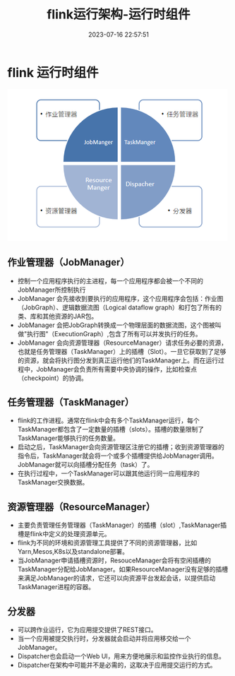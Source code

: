 ﻿---
title: flink运行架构-运行时组件
date: 2023-07-16 22:57:51
categories:
- 大数据
- flink
tags:
- flink运行时组件
---

# flink 运行时组件
![flink运行时组件](flink运行架构-运行时组件/2023-07-16-23-10-30.png)
## 作业管理器（JobManager）
+ 控制一个应用程序执行的主进程，每一个应用程序都会被一个不同的JobManager所控制执行
+ JobManager 会先接收到要执行的应用程序，这个应用程序会包括：作业图（JobGraph）、逻辑数据流图（Logical dataflow graph）和打包了所有的类、库和其他资源的JAR包。
+ JobManager 会把JobGraph转换成一个物理层面的数据流图，这个图被叫做"执行图"（ExecutionGraph）,包含了所有可以并发执行的任务。
+ JobManager 会向资源管理器（ResourceManager）请求任务必要的资源，也就是任务管理器（TaskManager）上的插槽（Slot）。一旦它获取到了足够的资源，就会将执行图分发到真正运行他们的TaskManager上。而在运行过程中，JobManager会负责所有需要中央协调的操作，比如检查点（checkpoint）的协调。

## 任务管理器（TaskManager）

+ flink的工作进程。通常在flink中会有多个TaskManager运行，每个TaskManager都包含了一定数量的插槽（slots）。插槽的数量限制了TaskManager能够执行的任务数量。
+ 启动之后，TaskManager会向资源管理区注册它的插槽；收到资源管理器的指令后，TaskManager就会将一个或多个插槽提供给JobManager调用。JobManager就可以向插槽分配任务（task）了。
+ 在执行过程中，一个TaskManager可以跟其他运行同一应用程序的TaskManager交换数据。

## 资源管理器（ResourceManager）

+ 主要负责管理任务管理器（TaskManager）的插槽（slot）,TaskManager插槽是flink中定义的处理资源单元。
+ flink为不同的环境和资源管理工具提供了不同的资源管理器，比如Yarn,Mesos,K8s以及standalone部署。
+ 当JobManager申请插槽资源时，ResouceManager会将有空闲插槽的TaskManager分配给JobManager。如果ResourceManager没有足够的插槽来满足JobManager的请求，它还可以向资源平台发起会话，以提供启动TaskManager进程的容器。

## 分发器
+ 可以跨作业运行，它为应用提交提供了REST接口。
+ 当一个应用被提交执行时，分发器就会启动并将应用移交给一个JobManager。
+ Dispatcher也会启动一个Web UI，用来方便地展示和监控作业执行的信息。
+ Dispatcher在架构中可能并不是必需的，这取决于应用提交运行的方式。
